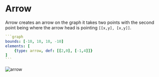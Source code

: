 # Arrow 

Arrow creates an arrow on the graph it takes two points with the second point being where the arrow head is pointing `[[x,y], [x,y]]`.

````yaml
```graph
bounds: [-10, 10, 10, -10]
elements: [
	{type: arrow, def: [[2,0], [-1,4]]}
]
```
````

![arrow](imgs/Arrow-graph-1.png)
